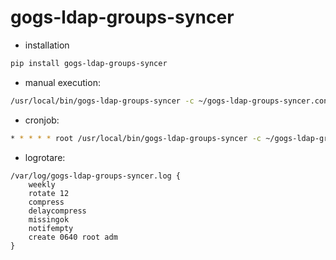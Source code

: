 # gogs-ldap-groups-syncer


* installation

``` sh
pip install gogs-ldap-groups-syncer
```

* manual execution:

``` sh
/usr/local/bin/gogs-ldap-groups-syncer -c ~/gogs-ldap-groups-syncer.conf 
```

* cronjob:

``` sh
* * * * * root /usr/local/bin/gogs-ldap-groups-syncer -c ~/gogs-ldap-groups-syncer.conf > /dev/null 2>&1
```

* logrotare:

```
/var/log/gogs-ldap-groups-syncer.log {
    weekly
    rotate 12
    compress
    delaycompress
    missingok
    notifempty
    create 0640 root adm
}
```
